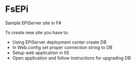 FsEPi
=====

Sample EPiServer site in F#

To create new site you have to:

* Using EPiServer deployment center create DB
* In Web.config set proper connection string to DB
* Setup web application in IIS
* Open application and follow instructions for upgrading DB
